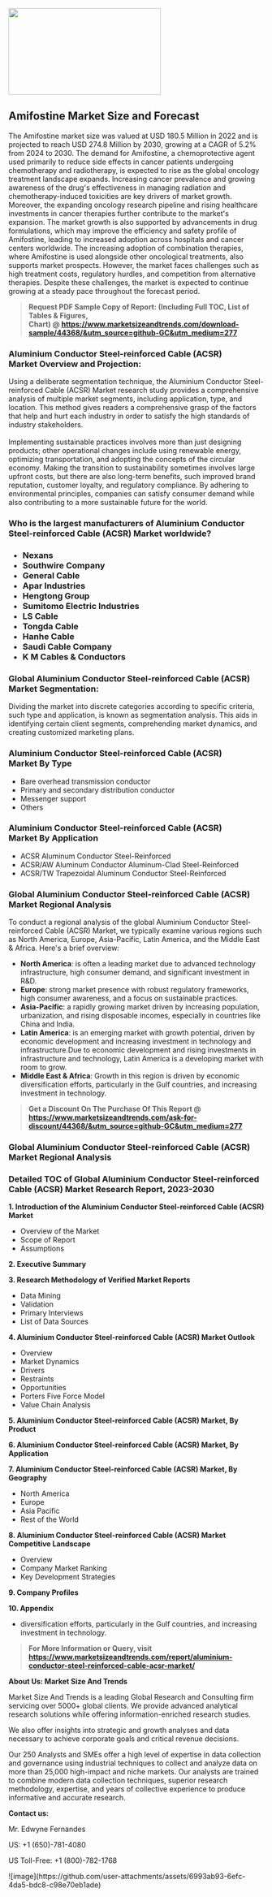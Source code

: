 <p><img class="alignnone size-medium wp-image-20088" src="https://ffe5etoiles.com/wp-content/uploads/2024/12/MST1-300x171.png" alt="" width="300" height="171" /></p><h2>Amifostine Market Size and Forecast</h2><p>The Amifostine market size was valued at USD 180.5 Million in 2022 and is projected to reach USD 274.8 Million by 2030, growing at a CAGR of 5.2% from 2024 to 2030. The demand for Amifostine, a chemoprotective agent used primarily to reduce side effects in cancer patients undergoing chemotherapy and radiotherapy, is expected to rise as the global oncology treatment landscape expands. Increasing cancer prevalence and growing awareness of the drug's effectiveness in managing radiation and chemotherapy-induced toxicities are key drivers of market growth. Moreover, the expanding oncology research pipeline and rising healthcare investments in cancer therapies further contribute to the market's expansion. The market growth is also supported by advancements in drug formulations, which may improve the efficiency and safety profile of Amifostine, leading to increased adoption across hospitals and cancer centers worldwide. The increasing adoption of combination therapies, where Amifostine is used alongside other oncological treatments, also supports market prospects. However, the market faces challenges such as high treatment costs, regulatory hurdles, and competition from alternative therapies. Despite these challenges, the market is expected to continue growing at a steady pace throughout the forecast period.</p></p><blockquote id="" class=""><strong>Request PDF Sample Copy of Report: (Including Full TOC, List of Tables &amp; Figures, Chart)&nbsp;@&nbsp;<strong><a href="https://www.marketsizeandtrends.com/download-sample/44368/&utm_source=github-GC&utm_medium=277" target="_blank">https://www.marketsizeandtrends.com/download-sample/44368/&utm_source=github-GC&utm_medium=277</a></strong></strong></blockquote><h3 id="" class="">Aluminium Conductor Steel-reinforced Cable (ACSR) Market&nbsp;Overview and Projection:</h3><p id="" class="">Using a deliberate segmentation technique, the Aluminium Conductor Steel-reinforced Cable (ACSR) Market research study provides a comprehensive analysis of multiple market segments, including application, type, and location. This method gives readers a comprehensive grasp of the factors that help and hurt each industry in order to satisfy the high standards of industry stakeholders. <br /> <br />Implementing sustainable practices involves more than just designing products; other operational changes include using renewable energy, optimizing transportation, and adopting the concepts of the circular economy. Making the transition to sustainability sometimes involves large upfront costs, but there are also long-term benefits, such improved brand reputation, customer loyalty, and regulatory compliance. By adhering to environmental principles, companies can satisfy consumer demand while also contributing to a more sustainable future for the world.</p><h3 id="" class="">Who is the largest manufacturers of&nbsp;Aluminium Conductor Steel-reinforced Cable (ACSR) Market worldwide?</h3><h3 class=""><p><ul><li>Nexans </li><li> Southwire Company </li><li> General Cable </li><li> Apar Industries </li><li> Hengtong Group </li><li> Sumitomo Electric Industries </li><li> LS Cable </li><li> Tongda Cable </li><li> Hanhe Cable </li><li> Saudi Cable Company </li><li> K M Cables & Conductors</li></ul></p></h3><h3 id="" class="">Global&nbsp;Aluminium Conductor Steel-reinforced Cable (ACSR) Market Segmentation:</h3><p id="" class="">Dividing the market into discrete categories according to specific criteria, such type and application, is known as segmentation analysis. This aids in identifying certain client segments, comprehending market dynamics, and creating customized marketing plans.</p><h3 id="" class="">Aluminium Conductor Steel-reinforced Cable (ACSR) Market&nbsp;By Type</h3><p><p><ul><li>Bare overhead transmission conductor </li><li> Primary and secondary distribution conductor </li><li> Messenger support </li><li> Others</p></li></ul></p></p><h3 id="" class="">Aluminium Conductor Steel-reinforced Cable (ACSR) Market&nbsp;By Application</h3><p class=""><p><ul><li>ACSR Aluminum Conductor Steel-Reinforced </li><li> ACSR/AW Aluminum Conductor Aluminum-Clad Steel-Reinforced </li><li> ACSR/TW Trapezoidal Aluminum Conductor Steel-Reinforced</li></ul></p></p><h3 id="" class="">Global Aluminium Conductor Steel-reinforced Cable (ACSR) Market Regional Analysis</h3><p id="" class="">To conduct a regional analysis of the global Aluminium Conductor Steel-reinforced Cable (ACSR) Market, we typically examine various regions such as North America, Europe, Asia-Pacific, Latin America, and the Middle East &amp; Africa. Here's a brief overview:</p><ul><li><strong>North America</strong>: is often a leading market due to advanced technology infrastructure, high consumer demand, and significant investment in R&amp;D.</li><li><strong>Europe</strong>: strong market presence with robust regulatory frameworks, high consumer awareness, and a focus on sustainable practices.</li><li><strong>Asia-Pacific</strong>: a rapidly growing market driven by increasing population, urbanization, and rising disposable incomes, especially in countries like China and India.</li><li><strong>Latin America</strong>: is an emerging market with growth potential, driven by economic development and increasing investment in technology and infrastructure.Due to economic development and rising investments in infrastructure and technology, Latin America is a developing market with room to grow.</li><li><strong>Middle East &amp; Africa</strong>: Growth in this region is driven by economic diversification efforts, particularly in the Gulf countries, and increasing investment in technology.</li></ul><blockquote id="" class=""><strong>Get a Discount On The Purchase Of This Report @ <strong><a href="https://www.marketsizeandtrends.com/ask-for-discount/44368/&utm_source=github-GC&utm_medium=277" target="_blank">https://www.marketsizeandtrends.com/ask-for-discount/44368/&utm_source=github-GC&utm_medium=277</a></strong></strong></blockquote><h3 id="" class="">Global Aluminium Conductor Steel-reinforced Cable (ACSR) Market Regional Analysis</h3><h3 id="" class="">Detailed TOC of Global Aluminium Conductor Steel-reinforced Cable (ACSR) Market Research Report, 2023-2030</h3><p id="" class=""><strong>1. Introduction of the Aluminium Conductor Steel-reinforced Cable (ACSR) Market</strong></p><ul><li>Overview of the Market</li><li>Scope of Report</li><li>Assumptions</li></ul><p id="" class=""><strong>2. Executive Summary</strong></p><p id="" class=""><strong>3. Research Methodology of Verified Market Reports</strong></p><ul><li>Data Mining</li><li>Validation</li><li>Primary Interviews</li><li>List of Data Sources</li></ul><p id="" class=""><strong>4. Aluminium Conductor Steel-reinforced Cable (ACSR) Market Outlook</strong></p><ul><li>Overview</li><li>Market Dynamics</li><li>Drivers</li><li>Restraints</li><li>Opportunities</li><li>Porters Five Force Model</li><li>Value Chain Analysis</li></ul><p id="" class=""><strong>5. Aluminium Conductor Steel-reinforced Cable (ACSR) Market, By Product</strong></p><p id="" class=""><strong>6. Aluminium Conductor Steel-reinforced Cable (ACSR) Market, By Application</strong></p><p id="" class=""><strong>7. Aluminium Conductor Steel-reinforced Cable (ACSR) Market, By Geography</strong></p><ul><li>North America</li><li>Europe</li><li>Asia Pacific</li><li>Rest of the World</li></ul><p id="" class=""><strong>8. Aluminium Conductor Steel-reinforced Cable (ACSR) Market Competitive Landscape</strong></p><ul><li>Overview</li><li>Company Market Ranking</li><li>Key Development Strategies</li></ul><p id="" class=""><strong>9. Company Profiles</strong></p><p id="" class=""><strong>10. Appendix</strong></p><ul><li>diversification efforts, particularly in the Gulf countries, and increasing investment in technology.</li></ul><blockquote id="" class=""><strong>For More Information or Query, visit <strong><strong><a href="https://www.marketsizeandtrends.com/report/aluminium-conductor-steel-reinforced-cable-acsr-market/" target="_blank">https://www.marketsizeandtrends.com/report/aluminium-conductor-steel-reinforced-cable-acsr-market/</a></strong></strong></strong></blockquote><p id="" class=""><strong>About Us: Market Size And Trends</strong></p><p id="" class="">Market Size And Trends is a leading Global Research and Consulting firm servicing over 5000+ global clients. We provide advanced analytical research solutions while offering information-enriched research studies.</p><p id="" class="">We also offer insights into strategic and growth analyses and data necessary to achieve corporate goals and critical revenue decisions.</p><p id="" class="">Our 250 Analysts and SMEs offer a high level of expertise in data collection and governance using industrial techniques to collect and analyze data on more than 25,000 high-impact and niche markets. Our analysts are trained to combine modern data collection techniques, superior research methodology, expertise, and years of collective experience to produce informative and accurate research.</p><p id="" class=""><strong>Contact us:</strong></p><p id="" class="">Mr. Edwyne Fernandes</p><p id="" class="">US: +1 (650)-781-4080</p><p id="" class="">US Toll-Free: +1 (800)-782-1768</p>
![image](https://github.com/user-attachments/assets/6993ab93-6efc-4da5-bdc8-c98e70eb1ade)
